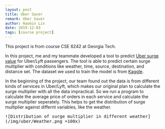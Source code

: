 ```yaml
---
layout: post
title: Uber Saver
remark: Uber Saver
author: Haomin Lin
date: 2019-12-03
tags: [course project]
---
```


This project is from course CSE 6242 at Georgia Tech.

In this project, me and my teammate developed a tool to predict [Uber surge value](https://www.uber.com/us/en/drive/driver-app/how-surge-works/) for Uber/Lyft passengers. The tool is able to predict certain surge multiplier with conditions like weather, time, source, destination, and distance set. The dataset we used to train the model is from [Kaggle](https://www.kaggle.com/brllrb/uber-and-lyft-dataset-boston-ma).

In the beginning of the project, our team found out the data is from different kinds of services in Uber/Lyft, which makes our original plan to calculate the surge multiplier with all the data impractical. So we run a program to calculate the average price of orders in each service and calculate the surge multiplier seperately. This helps to get the distribution of surge multiplier against differnt variables, like the weather.

<kbd>![Distribution of surge multiplier in different weather](/img/uber/Weather.png =100x)</kbd>
